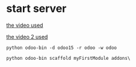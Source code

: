 # start server

[the video used](https://youtu.be/eD12tbz6BC4)

[the video 2 used](https://youtu.be/LS8tdWoiOQQ)

`python odoo-bin -d odoo15 -r odoo -w odoo`

`python odoo-bin scaffold myFirstModule addons\`
